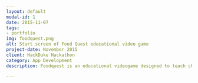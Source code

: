 ```yaml
---
layout: default
modal-id: 1
date: 2015-11-07
tags:
- portfolio
img: foodquest.png
alt: Start screen of Food Quest educational video game
project-date: November 2015
client: HackDuke Hackathon
category: App Development
description: Foodquest is an educational videogame designed to teach children the basics of food choices and critical thinking. It was created using Unity and C# during a 24-hour hackathon. To play food quest, please go <a href="http://collinirwin.me/FoodQuestGame/" target="_blank">HERE</a>

---
```

